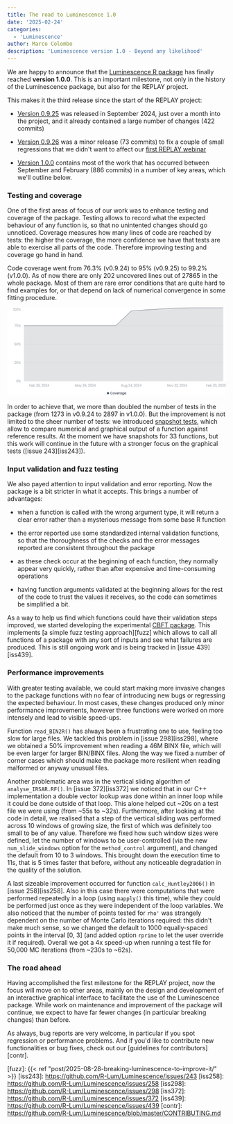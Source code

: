 ```yaml
---
title: The road to Luminescence 1.0
date: '2025-02-24'
categories:
  - 'Luminescence'
author: Marco Colombo
description: 'Luminescence version 1.0 - Beyond any likelihood'
---
```


We are happy to announce that the [Luminescence R package][lumi] has finally
reached **version 1.0.0**. This is an important milestone, not only in the
history of the Luminescence package, but also for the REPLAY project.

This makes it the third release since the start of the REPLAY project:

- [Version 0.9.25][rel925] was released in September 2024, just over a month
into the project, and it already contained a large number of changes
(422 commits)

- [Version 0.9.26][rel926] was a minor release (73 commits) to fix a couple of
small regressions that we didn't want to affect our [first REPLAY webinar][webin1]

- [Version 1.0.0][rel100] contains most of the work that has occurred between
September and February (886 commits) in a number of key areas, which we'll
outline below.

<!--more-->

### Testing and coverage

One of the first areas of focus of our work was to enhance testing and
coverage of the package. Testing allows to record what the expected behaviour
of any function is, so that no unintented changes should go unnoticed.
Coverage measures how many lines of code are reached by tests: the higher the
coverage, the more confidence we have that tests are able to exercise all
parts of the code. Therefore improving testing and coverage go hand in hand.

Code coverage went from 76.3% (v0.9.24) to 95% (v0.9.25) to 99.2% (v1.0.0).
As of now there are only 202 uncovered lines out of 27865 in the whole
package. Most of them are rare error conditions that are quite hard to
find examples for, or that depend on lack of numerical convergence in some
fitting procedure.

![](coverage.png)

In order to achieve that, we more than doubled the number of tests in the
package (from 1273 in v0.9.24 to 2897 in v1.0.0). But the improvement is not
limited to the sheer number of tests: we introduced [snapshot tests][snaps],
which allow to compare numerical and graphical output of a function against
reference results. At the moment we have snapshots for 33 functions, but
this work will continue in the future with a stronger focus on the graphical
tests ([issue 243][iss243]).


### Input validation and fuzz testing

We also payed attention to input validation and error reporting. Now the
package is a bit stricter in what it accepts. This brings a number of
advantages:

- when a function is called with the wrong argument type, it will return a
clear error rather than a mysterious message from some base R function

- the error reported use some standardized internal validation functions, so
that the thoroughness of the checks and the error messages reported are
consistent throughout the package

- as these check occur at the beginning of each function, they normally
appear very quickly, rather than after expensive and time-consuming operations

- having function arguments validated at the beginning allows for the rest
of the code to trust the values it receives, so the code can sometimes be
simplified a bit.

As a way to help us find which functions could have their validation steps
improved, we started developing the experimental [CBFT package][cbtf]. This
implements [a simple fuzz testing approach][fuzz] which allows to call all functions
of a package with any sort of inputs and see what failures are produced. This
is still ongoing work and is being tracked in [issue 439][iss439].


### Performance improvements

With greater testing available, we could start making more invasive changes
to the package functions with no fear of introducing new bugs or regressing
the expected behaviour. In most cases, these changes produced only minor
performance improvements, however three functions were worked on more
intensely and lead to visible speed-ups.

Function `read_BIN2R()` has always been a frustrating one to use, feeling
too slow for large files. We tackled this problem in [issue 298][iss298],
where we obtained a 50% improvement when reading a 46M BINX file, which will
be even larger for larger BIN/BINX files. Along the way we fixed a number of
corner cases which should make the package more resilient when reading
malformed or anyway unusual files.

Another problematic area was in the vertical sliding algorithm of
`analyse_IRSAR.RF()`. In [issue 372][iss372] we noticed that in our C++
implementation a double vector lookup was done within an inner loop while
it could be done outside of that loop. This alone helped cut ~20s on a test
file we were using (from ~55s to ~32s). Furthermore, after looking at the
code in detail, we realised that a step of the vertical sliding was performed
across 10 windows of growing size, the first of which was definitely too
small to be of any value. Therefore we fixed how such window sizes were
defined, let the number of windows to be user-controlled (via the new
`num_slide_windows` option for the `method_control` argument), and changed
the default from 10 to 3 windows. This brought down the execution time to
11s, that is 5 times faster that before, without any noticeable degradation
in the quality of the solution.

A last sizeable improvement occurred for function  `calc_Huntley2006()` in
[issue 258][iss258]. Also in this case there were computations that were
performed repeatedly in a loop (using `mapply()` this time), while they could
be performed just once as they were independent of the loop variables. We
also noticed that the number of points tested for `rho'` was strangely
dependent on the number of Monte Carlo iterations required: this didn't make
much sense, so we changed the default to 1000 equally-spaced points in the
interval [0, 3] (and added option `rprime` to let the user override it if
required). Overall we got a 4x speed-up when running a test file for 50,000
MC iterations (from ~230s to ~62s).


### The road ahead

Having accomplished the first milestone for the REPLAY project, now the
focus will move on to other areas, mainly on the design and development of
an interactive graphical interface to facilitate the use of the Luminescence
package. While work on maintenance and improvement of the package will
continue, we expect to have far fewer changes (in particular breaking changes)
than before.

As always, bug reports are very welcome, in particular if you spot regression
or performance problems. And if you'd like to contribute new functionalities
or bug fixes, check out our [guidelines for contributors][contr].

[lumi]:   https://r-lum.github.io/Luminescence/
[rel925]: https://github.com/R-Lum/Luminescence/releases/tag/v0.9.25
[rel926]: https://github.com/R-Lum/Luminescence/releases/tag/v0.9.26
[rel100]: https://github.com/R-Lum/Luminescence/releases/tag/v1.0.0
[webin1]: https://r-luminescence.org/news/20241130_replay_webinar_112024/
[snaps]:  https://testthat.r-lib.org/articles/snapshotting.html
[cbtf]:   https://github.com/mcol/caught-by-the-fuzz
[fuzz]:   {{< ref "post/2025-08-28-breaking-luminescence-to-improve-it/" >}}
[iss243]: https://github.com/R-Lum/Luminescence/issues/243
[iss258]: https://github.com/R-Lum/Luminescence/issues/258
[iss298]: https://github.com/R-Lum/Luminescence/issues/298
[iss372]: https://github.com/R-Lum/Luminescence/issues/372
[iss439]: https://github.com/R-Lum/Luminescence/issues/439
[contr]:  https://github.com/R-Lum/Luminescence/blob/master/CONTRIBUTING.md
